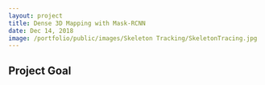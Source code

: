 ```yaml
---
layout: project
title: Dense 3D Mapping with Mask-RCNN
date: Dec 14, 2018
image: /portfolio/public/images/Skeleton Tracking/SkeletonTracing.jpg
---
```


## Project Goal

